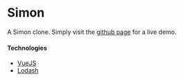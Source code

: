 Simon
===
A Simon clone. Simply visit the [github page](https://ryn830.github.io/simon/) for a live demo.

#### Technologies
* [VueJS](https://vuejs.org/)
* [Lodash](https://lodash.com/)
